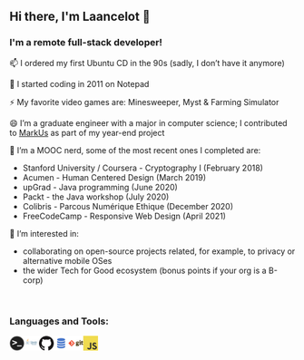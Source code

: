 ## Hi there, I'm Laancelot 👋

### I'm a remote full-stack developer!

📫 I ordered my first Ubuntu CD in the 90s (sadly, I don’t have it anymore)

🌱 I started coding in 2011 on Notepad

⚡  My favorite video games are: Minesweeper, Myst & Farming Simulator

😄 I’m a graduate engineer with a major in computer science; I contributed to [MarkUs](https://github.com/MarkUsProject/Markus) as part of my year-end project

🔭 I’m a MOOC nerd, some of the most recent ones I completed are:
- Stanford University / Coursera - Cryptography I (February 2018)
- Acumen - Human Centered Design (March 2019)
- upGrad - Java programming (June 2020)
- Packt - the Java workshop (July 2020)
- Colibris - Parcous Numérique Ethique (December 2020)
- FreeCodeCamp - Responsive Web Design (April 2021)

👯 I’m interested in:
- collaborating on open-source projects related, for example, to privacy or alternative mobile OSes
- the wider Tech for Good ecosystem (bonus points if your org is a B-corp)
<br />

### Languages and Tools:

<img align="left" alt="Terminal" width="26px" src="https://raw.githubusercontent.com/github/explore/80688e429a7d4ef2fca1e82350fe8e3517d3494d/topics/terminal/terminal.png" />
<img align="left" alt="Java" width="26px" src="https://raw.githubusercontent.com/github/explore/80688e429a7d4ef2fca1e82350fe8e3517d3494d/topics/java/java.png" />
<img align="left" alt="GitHub" width="26px" src="https://raw.githubusercontent.com/github/explore/78df643247d429f6cc873026c0622819ad797942/topics/github/github.png" />
<img align="left" alt="SQL" width="26px" src="https://raw.githubusercontent.com/github/explore/80688e429a7d4ef2fca1e82350fe8e3517d3494d/topics/sql/sql.png" />
<img align="left" alt="Git" width="26px" src="https://raw.githubusercontent.com/github/explore/80688e429a7d4ef2fca1e82350fe8e3517d3494d/topics/git/git.png" />
<img align="left" alt="JavaScript" width="26px" src="https://raw.githubusercontent.com/github/explore/80688e429a7d4ef2fca1e82350fe8e3517d3494d/topics/javascript/javascript.png" />
<!--
<img align="left" alt="Python" width="26px" src="https://raw.githubusercontent.com/github/explore/80688e429a7d4ef2fca1e82350fe8e3517d3494d/topics/python/python.png" />

[<img align="left" alt="Node.js" width="26px" src="https://raw.githubusercontent.com/github/explore/80688e429a7d4ef2fca1e82350fe8e3517d3494d/topics/nodejs/nodejs.png" />]
**Laancelot/Laancelot** is a ✨ _special_ ✨ repository because its `README.md` (this file) appears on your GitHub profile.
🤔 💬 
